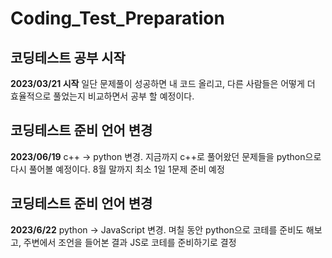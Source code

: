 # Coding_Test_Preparation

## 코딩테스트 공부 시작
**2023/03/21 시작**
일단 문제풀이 성공하면 내 코드 올리고, 다른 사람들은 어떻게 더 효율적으로 풀었는지 비교하면서 공부 할 예정이다.

## 코딩테스트 준비 언어 변경
**2023/06/19**
c++ -> python 변경. 지금까지 c++로 풀어왔던 문제들을 python으로 다시 풀어볼 예정이다.
8월 말까지 최소 1일 1문제 준비 예정

## 코딩테스트 준비 언어 변경
**2023/6/22**
python -> JavaScript 변경. 며칠 동안 python으로 코테를 준비도 해보고, 주변에서 조언을 들어본 결과 JS로 코테를 준비하기로 결정

